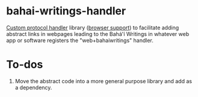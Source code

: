 # bahai-writings-handler

[Custom protocol handler](https://developer.mozilla.org/en-US/docs/Web-based_protocol_handlers)
library ([browser support](https://caniuse.com/#search=custom%20protocol%20handling))
to facilitate adding abstract links in webpages leading to the Bahá'í Writings in whatever
web app or software registers the "web+bahaiwritings" handler.

# To-dos

1. Move the abstract code into a more general purpose library and add as a dependency.
